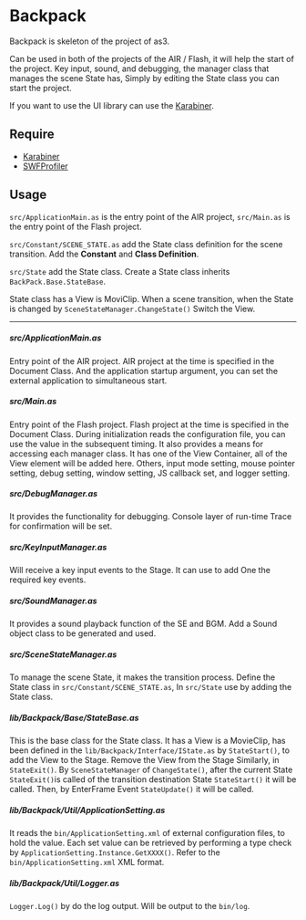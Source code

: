 # Backpack
Backpack is skeleton of the project of as3.

Can be used in both of the projects of the AIR / Flash, it will help the start of the project.
Key input, sound, and debugging, the manager class that manages the scene State has,
Simply by editing the State class you can start the project.

If you want to use the UI library can use the [Karabiner](https://github.com/sharkattack51/Karabiner).

## Require

- [Karabiner](https://github.com/sharkattack51/Karabiner)
- [SWFProfiler](http://lostinactionscript.com/2008/10/06/as3-swf-profiler/)

## Usage

`src/ApplicationMain.as` is the entry point of the AIR project,
`src/Main.as` is the entry point of the Flash project.

`src/Constant/SCENE_STATE.as` add the State class definition for the scene transition.
Add the **Constant** and **Class Definition**.

`src/State` add the State class.
Create a State class inherits `BackPack.Base.StateBase`.

State class has a View is MoviClip.
When a scene transition, when the State is changed by `SceneStateManager.ChangeState()` Switch the View.

---

##### src/ApplicationMain.as

Entry point of the AIR project. AIR project at the time is specified in the Document Class.
And the application startup argument, you can set the external application to simultaneous start.

##### src/Main.as

Entry point of the Flash project. Flash project at the time is specified in the Document Class.
During initialization reads the configuration file, you can use the value in the subsequent timing.
It also provides a means for accessing each manager class.
It has one of the View Container, all of the View element will be added here.
Others, input mode setting, mouse pointer setting, debug setting, window setting, JS callback set, and logger setting.

##### src/DebugManager.as

It provides the functionality for debugging.
Console layer of run-time Trace for confirmation will be set.

##### src/KeyInputManager.as

Will receive a key input events to the Stage.
It can use to add One the required key events.

##### src/SoundManager.as

It provides a sound playback function of the SE and BGM.
Add a Sound object class to be generated and used.

##### src/SceneStateManager.as

To manage the scene State, it makes the transition process.
Define the State class in `src/Constant/SCENE_STATE.as`,
In `src/State` use by adding the State class.

##### lib/Backpack/Base/StateBase.as

This is the base class for the State class. It has a View is a MovieClip,
has been defined in the `lib/Backpack/Interface/IState.as` by `StateStart()`, to add the View to the Stage.
Remove the View from the Stage Similarly, in `StateExit()`.
By `SceneStateManager` of `ChangeState()`, after the current State `StateExit()`is called of the transition destination State `StateStart()` it will be called.
Then, by EnterFrame Event `StateUpdate()` it will be called.

##### lib/Backpack/Util/ApplicationSetting.as

It reads the `bin/ApplicationSetting.xml` of external configuration files, to hold the value.
Each set value can be retrieved by performing a type check by `ApplicationSetting.Instance.GetXXXX()`.
Refer to the `bin/ApplicationSetting.xml` XML format.

##### lib/Backpack/Util/Logger.as

`Logger.Log()` by do the log output.
Will be output to the `bin/log`.
